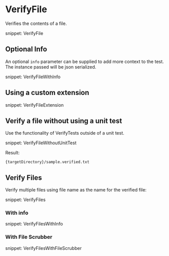 # VerifyFile

Verifies the contents of a file.

snippet: VerifyFile


## Optional Info

An optional `info` parameter can be supplied to add more context to the test. The instance passed will be json serialized.

snippet: VerifyFileWithInfo


## Using a custom extension

snippet: VerifyFileExtension


## Verify a file without using a unit test

Use the functionality of VerifyTests outside of a unit test.

snippet: VerifyFileWithoutUnitTest

Result:

```
{targetDirectory}/sample.verified.txt
```


## Verify Files

Verify multiple files using file name as the name for the verified file:

snippet: VerifyFiles


### With info

snippet: VerifyFilesWithInfo


### With File Scrubber

snippet: VerifyFilesWithFileScrubber